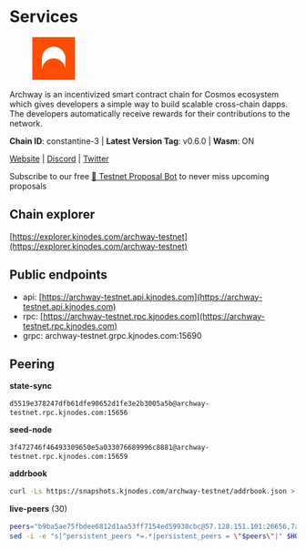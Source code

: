 # Services

<figure><img src="https://raw.githubusercontent.com/kj89/cosmos-images/main/logos/archway.png" alt=""><figcaption></figcaption></figure>

Archway is an incentivized smart contract chain for Cosmos  ecosystem which gives developers a simple way to build  scalable cross-chain dapps. The developers automatically  receive rewards for their contributions to the network.

**Chain ID**: constantine-3 | **Latest Version Tag**: v0.6.0 | **Wasm**: ON

[Website](https://archway.io) | [Discord](https://discord.gg/archwayhq) | [Twitter](https://twitter.com/archwayhq)



Subscribe to our free [🤖 Testnet Proposal Bot](https://t.me/kjnodes_testnet_proposal_bot) to never miss upcoming proposals


## Chain explorer
[https://explorer.kjnodes.com/archway-testnet](https://explorer.kjnodes.com/archway-testnet)

## Public endpoints

* api: [https://archway-testnet.api.kjnodes.com](https://archway-testnet.api.kjnodes.com)
* rpc: [https://archway-testnet.rpc.kjnodes.com](https://archway-testnet.rpc.kjnodes.com)
* grpc: archway-testnet.grpc.kjnodes.com:15690

## Peering

**state-sync**

```text
d5519e378247dfb61dfe90652d1fe3e2b3005a5b@archway-testnet.rpc.kjnodes.com:15656
```

**seed-node**

```text
3f472746f46493309650e5a033076689996c8881@archway-testnet.rpc.kjnodes.com:15659
```

**addrbook**
```bash
curl -Ls https://snapshots.kjnodes.com/archway-testnet/addrbook.json > $HOME/.archway/config/addrbook.json
```

**live-peers** (30)
```bash
peers="b9ba5ae75fbdee6812d1aa53ff7154ed59938cbc@57.128.151.101:26656,7a2345a2e01f27576b3463a35e3b83f666d191d9@204.93.241.110:27657,2854e7247155c5c0c418de40ed168850b4c73c60@85.232.252.19:26156,d5519e378247dfb61dfe90652d1fe3e2b3005a5b@65.109.68.190:15656,e5e71ccd387eba74fec51b211e9236fca965af40@46.4.5.45:11556,b7084c40af131f24ab7e449a9844e0f56c94fa41@51.91.30.173:4000,9588fb1df2b32f50ca95c31dd92de0cd4724eac3@120.226.39.200:26656,5869fe239308895eed0cdfdfdf386c7642a36459@38.242.227.84:15656,3591dd903e95c9b25618f90c4a6bda63861ab8ec@65.109.92.79:45656,857515ed6ab05e8e59f74e1050cb9e653e899cac@159.223.220.1:26656,7e9827b5154a4ec4de93e277b19f77a387661664@46.4.213.198:26656,5c2a752c9b1952dbed075c56c600c3a79b58c395@195.3.220.140:26946,d0a57dec1e14e60e73c9a3f89f7cf351a846bd8a@120.226.39.220:16656,874f0042c20d3808eccb86b523fffe42903034b8@95.217.144.107:11556,9a5b41ac06b3c131ca6e4959a465d6bc0d103e66@88.198.52.46:11556,7e31ab391f5b5756a75dc18b5275b609c81a34ee@34.122.164.239:26656,8df8a64ecf0aaba1e1faee06d005aa912d578549@65.109.89.5:41656,85c669e01f5fca4d1ef7636a9526296a0083bb1d@15.235.193.57:26656,28c405d93963c47825ccbb2e5af915f5351e8d71@88.99.3.158:11556,124c2eaba28bac74c8d7128b923541b303b5241d@185.52.52.30:26656,3320a6e7d7f1480e832d74d5ada53d8e275458bb@65.108.238.61:24656,6d4f2faa284b9c9625e781309b637e92627b6afd@188.40.59.225:45656,72ff166996ef9590879a7b7ab00b3b71529632a9@65.109.90.171:31656,2e4aa44eabb996442fa865ab04cbdcc46fffaf0b@65.109.155.238:27656,958d9056c6173edb4714b6468bda509e97d0c80c@65.108.231.124:45656,31f08ac1a5c3d4bbb9d486e1ea96b298e04625df@65.109.84.33:40656,f259ea40048744ccf6efcea92579a36a4b06035e@34.29.232.227:26656,c56bad24170d2a7fa4b6316cc08b2432cc0b0db1@5.78.80.25:26656,a14e3d92fbacf59cec76a4f3cfb9c9ff599f892b@210.16.67.34:36656,ade4d8bc8cbe014af6ebdf3cb7b1e9ad36f412c0@176.9.82.221:11556"
sed -i -e "s|^persistent_peers *=.*|persistent_peers = \"$peers\"|" $HOME/.archway/config/config.toml
```
